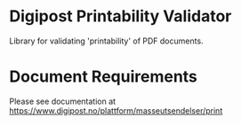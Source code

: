 # Digipost Printability Validator

Library for validating 'printability' of PDF documents.

# Document Requirements
 Please see documentation at https://www.digipost.no/plattform/masseutsendelser/print

